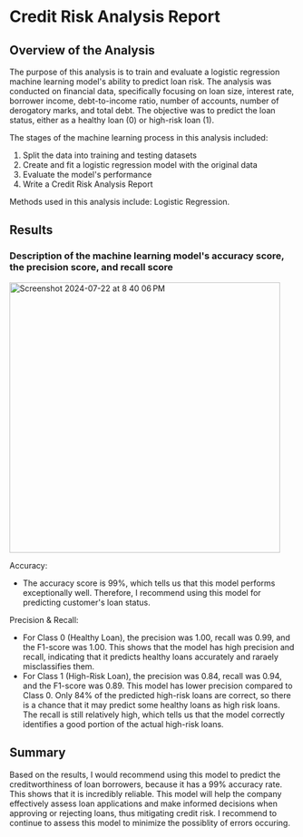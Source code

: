 # Credit Risk Analysis Report

## Overview of the Analysis
The purpose of this analysis is to train and evaluate a logistic regression machine learning model's ability to predict loan risk. The analysis was conducted on financial data, specifically focusing on loan size, interest rate, borrower income, debt-to-income ratio, number of accounts, number of derogatory marks, and total debt. The objective was to predict the loan status, either as a healthy loan (0) or high-risk loan (1).

The stages of the machine learning process in this analysis included: 
1. Split the data into training and testing datasets
2. Create and fit a logistic regression model with the original data
3. Evaluate the model's performance
4. Write a Credit Risk Analysis Report

Methods used in this analysis include: Logistic Regression.

## Results
### Description of the machine learning model's accuracy score, the precision score, and recall score
<img width="477" alt="Screenshot 2024-07-22 at 8 40 06 PM" src="https://github.com/user-attachments/assets/01b5141d-0695-4c7f-b8ac-10d6584a70e2">

Accuracy:
* The accuracy score is 99%, which tells us that this model performs exceptionally well. Therefore, I recommend using this model for predicting customer's loan status.

Precision & Recall:
* For Class 0 (Healthy Loan), the precision was 1.00, recall was 0.99, and the F1-score was 1.00. This shows that the model has high precision and recall, indicating that it predicts healthy loans accurately and raraely misclassifies them.
* For Class 1 (High-Risk Loan), the precision was 0.84, recall was 0.94, and the F1-score was 0.89. This model has lower precision compared to Class 0. Only 84% of the predicted high-risk loans are correct, so there is a chance that it may predict some healthy loans as high risk loans. The recall is still relatively high, which tells us that the model correctly identifies a good portion of the actual high-risk loans.

## Summary
Based on the results, I would recommend using this model to predict the creditworthiness of loan borrowers, because it has a 99% accuracy rate. This shows that it is incredibly reliable. This model will help the company effectively assess loan applications and make informed decisions when approving or rejecting loans, thus mitigating credit risk. I recommend to continue to assess this model to minimize the possiblity of errors occuring. 
